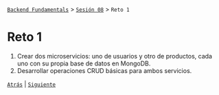 [`Backend Fundamentals`](../../README.md) > [`Sesión 08`](../Readme.md) > `Reto 1`

# Reto 1

1. Crear dos microservicios: uno de usuarios y otro de productos, cada uno con su propia base de datos en MongoDB.  
2. Desarrollar operaciones CRUD básicas para ambos servicios.

[`Atrás`](../Ejemplo-01) | [`Siguiente`](../Ejemplo-02)
